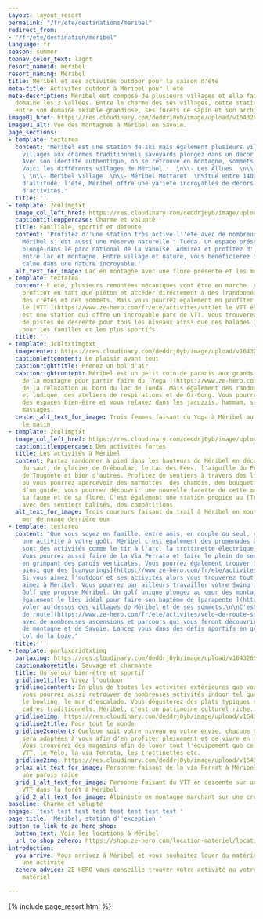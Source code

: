 ```yaml
---
layout: layout_resort
permalink: "/fr/ete/destinations/meribel"
redirect_from:
- "/fr/ete/destination/meribel"
language: fr
season: summer
topnav_color_text: light
resort_nameid: meribel
resort_naming: Méribel
title: Méribel et ses activités outdoor pour la saison d'été
meta-title: Activités outdoor à Méribel pour l'été
meta-description: Méribel est composé de plusieurs villages et elle fait parti du
  domaine les 3 Vallées. Entre le charme des ses villages, cette station sera féérique
  entre son domaine skiable grandiose, ses forêts de sapin et son architecture.
image01_href: https://res.cloudinary.com/deddrj0yb/image/upload/v1643269872/website/M%C3%A9ribel/51413475434_999c49bc4f_k_tzeznm.jpg
image01_alt: Vue des montagnes à Méribel en Savoie.
page_sections:
- template: textarea
  content: "Méribel est une station de ski mais également plusieurs villages. Des
    villages aux charmes traditionnels savoyards plongez dans un décor majestueux.
    Avec son identité authentique, on se retrouve en montagne, sommets, lacs et forets.
    Voici les différents villages de Méribel :  \n\\- Les Allues  \n\\- Méribel Centre
    \ \n\\- Méribel Village  \n\\- Méribel Mottaret  \nSitué entre 1400m et 1800m
    d'altitude, l'été, Méribel offre une variété incroyables de décors naturels, d'expériences,
    d'activités."
  title: ''
- template: 2colimgtxt
  image_col_left_href: https://res.cloudinary.com/deddrj0yb/image/upload/v1643269871/website/M%C3%A9ribel/48230749811_989a61d1d1_k_pk9iwg.jpg
  captiontitleuppercase: Charme et volupté
  title: Familiale, sportif et détente
  content: 'Profitez d''une station très active l''été avec de nombreuses [activités](https://www.ze-hero.com/fr/ete/conseils/activites-montagne-ete).
    Méribel s''est aussi une réserve naturelle : Tueda. Un espace préservé, qui est
    plongé dans le parc national de la Vanoise. Admirez et profitez d''un espace naturel
    entre lac et montagne. Entre village et nature, vous bénéficierez de moment au
    calme dans une nature incroyable.'
  alt_text_for_image: Lac en montagne avec une flore présente et les montagnes à cotés
- template: textarea
  content: L'été, plusieurs remontées mécaniques vont être en marche. Vous pourrez
    profiter en tant que piéton et accéder directement à des [randonnées ](https://www.ze-hero.com/fr/ete/activites/randonnee-montagne)proches
    des crêtes et des sommets. Mais vous pourrez également en profiter pour pratiquer
    le [VTT ](https://www.ze-hero.com/fr/ete/activites/vtt)et le VTT électrique. Méribel
    est une station qui offre un incroyable parc de VTT. Vous trouverez énormément
    de pistes de descente pour tous les niveaux ainsi que des balades d'exception
    pour les familles et les plus sportifs.
  title: ''
- template: 3coltxtimgtxt
  imagecenter: https://res.cloudinary.com/deddrj0yb/image/upload/v1643269872/website/M%C3%A9ribel/51413714050_374a9a4e10_k_kk6wwz.jpg
  captionleftcontent: Le plaisir avant tout
  captionrighttitle: Prenez un bol d'air
  captionrightcontent: Méribel est un petit coin de paradis aux grands espaces. Profitez
    de la montagne pour partir faire du [Yoga ](https://www.ze-hero.com/fr/ete/activite/yoga)et
    de la relaxation au bord du lac de Tueda. Mais également des randonnées initiatique
    et ludique, des ateliers de respirations et de Qi-Gong. Vous pourrez aussi profiter
    des espaces bien-être et vous relaxez dans les jacuzzis, hammam, saunas et les
    massages.
  center_alt_text_for_image: Trois femmes faisant du Yoga à Méribel au lac de Tueda
    le matin
- template: 2colimgtxt
  image_col_left_href: https://res.cloudinary.com/deddrj0yb/image/upload/v1643269871/website/M%C3%A9ribel/51367737119_ac6986edcc_k_mhxcfu.jpg
  captiontitleuppercase: Des activités fortes
  title: Les activités à Méribel
  content: Partez randonner à pied dans les hauteurs de Méribel en découvrant le refuge
    du saut, de glacier de Gréboulaz, le Lac des Fées, l'aiguille du Fruit, la crête
    de Tougnète et bien d'autres. Profitez de sentiers à travers des lieux sauvages
    où vous pourrez apercevoir des marmottes, des chamois, des bouquetins. Accompagné
    d'un guide, vous pourrez découvrir une nouvelle facette de cette montagne, de
    sa faune et de sa flore. C'est également une station propice au [Trail Running](https://www.ze-hero.com/fr/ete/activites/trail-running),
    avec des sentiers balisés, des compétitions.
  alt_text_for_image: Trois coureurs faisant du trail à Méribel en montagne avec une
    mer de nuage derrière eux
- template: textarea
  content: "Que vous soyez en famille, entre amis, en couple ou seul, vous trouverez
    une activité à votre goût. Méribel c'est également des promenades à cheval, ce
    sont des activités comme le tir à l'arc, la trottinette électrique tout terrain.
    Vous pourrez aussi faire de la Via Ferrata et faire le plein de sensation forte
    en grimpant des parois verticales. Vous pourrez également trouver de l'escalade
    ainsi que des [canyonings](https://www.ze-hero.com/fr/ete/activites/canyoning).
    Si vous aimez l'outdoor et ses activités alors vous trouverez tout ce que vous
    aimez à Méribel. Vous pourrez par ailleurs travailler votre Swing dans le magnifique
    Golf que propose Méribel. Un golf unique plongez au cœur des montagnes.  \nC'est
    également le lieu idéal pour faire son baptême de [parapente ](https://www.ze-hero.com/fr/ete/activites/parapente)et
    voler au-dessus des villages de Méribel et de ses sommets.\n\nC'est aussi du [vélo
    de route](https://www.ze-hero.com/fr/ete/activites/velo-de-route-sejour-6-jours-meribel)
    avec de nombreuses ascensions et parcours qui vous feront découvrir les paysages
    de montagne et de Savoie. Lancez vous dans des défis sportifs en grimpant le fameux
    col de la Loze."
  title: ''
- template: parlaxgridtxtimg
  parlaximg: https://res.cloudinary.com/deddrj0yb/image/upload/v1643269873/website/M%C3%A9ribel/51412716796_70cc7b315e_k_plp4js.jpg
  captionabovetitle: Sauvage et charmante
  title: Un séjour bien-être et sportif
  gridline1title: Vivez l'outdoor
  gridline1content: En plus de toutes les activités extérieures que vous trouverez,
    vous pourrez aussi retrouver de nombreuses activités indoor tel que la piscine,
    le bowling, le mur d'escalade. Vous dégusterez des plats typiques savoyards des
    cadres traditionnels. Méribel, c'est un patrimoine culturel riche.
  gridline1img: https://res.cloudinary.com/deddrj0yb/image/upload/v1643269871/website/M%C3%A9ribel/51413698130_20d68e0b60_k_c0s6pk.jpg
  gridline2title: Pour tout le monde
  gridline2content: Quelque soit votre niveau ou votre envie, chacune des activités
    sera adaptées à vous afin d'en profiter pleinement et de vivre en moment inoubliable.
    Vous trouverez des magasins afin de louer tout l'équipement que ce soit pour le
    VTT, le Vélo, la via ferrata, les trottinettes etc.
  gridline2img: https://res.cloudinary.com/deddrj0yb/image/upload/v1643269872/website/M%C3%A9ribel/51412982923_ff9f82a30a_k_cmlulv.jpg
  prlax_alt_text_for_image: Personne faisant de la via Ferrat à Méribel montant sur
    une parois raide
  grid_1_alt_text_for_image: Personne faisant du VTT en descente sur une piste de
    VTT dans la forêt à Méribel
  grid_2_alt_text_for_image: Alpiniste en montagne marchant sur une crête à Méribel
baseline: Charme et volupté
engage: 'test test test test test test test test '
page_title: 'Méribel, station d''exception '
button_to_link_to_ze_hero_shop:
  button_text: Voir les locations à Méribel
  url_to_shop_zehero: https://shop.ze-hero.com/location-materiel/location-ski/location-ski-enfant?station=alpes-dhuez&equipmentslug=%2Flocation-ski&rental_quality=0&oldslug=%2Flocation-ski&subslug=%2Flocation-ski-adulte&start-date=25%2F12%2F2021&number_rental_days=1
introduction:
  you_arrive: Vous arrivez à Méribel et vous souhaitez louer du matériel ou trouver
    une activité
  zehero_advice: ZE HERO vous conseille trouver votre activité ou votre location de
    matériel

---
```

{% include page_resort.html %}